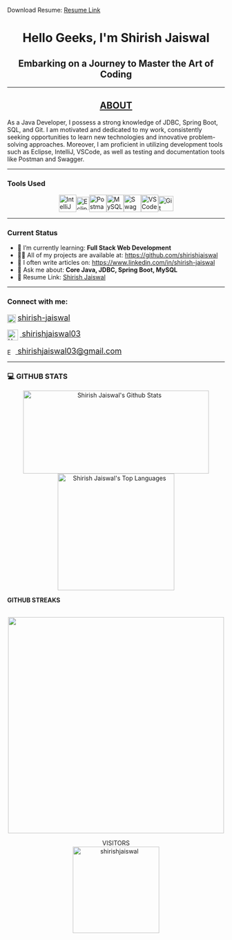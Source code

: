 <!DOCTYPE html>
<html lang="en">
<head>
    <meta charset="UTF-8">
    <meta name="viewport" content="width=device-width, initial-scale=1.0">
</head>
<body>
    <div class="container">
        <p>Download Resume: <a href="https://docs.google.com/document/d/1LwQv0ym_hCIwY8MSynRjsMDv4lLQnGRLSBlcUIts9DQ/edit?usp=sharing" download>Resume Link</a></p>
        <h1 align="center">Hello Geeks, I'm <strong>Shirish Jaiswal</strong></h1>
        <h2 align="center"><b>Embarking on a Journey to Master the Art of Coding</b></h2>
        <hr>
        <h2 align="center"><b><u>ABOUT</u></b></h2>
        <p>As a Java Developer, I possess a strong knowledge of JDBC, Spring Boot, SQL, and Git. I am motivated and dedicated to my work, consistently seeking opportunities to learn new technologies and innovative problem-solving approaches. Moreover, I am proficient in utilizing development tools such as Eclipse, IntelliJ, VSCode, as well as testing and documentation tools like Postman and Swagger.</p>
        <hr>
        <h3><b>Tools Used</b></h3>
        <div style="display: flex; justify-content: center; align-items: center;">
            <img alt="IntelliJ" height="40" src="https://brandslogos.com/wp-content/uploads/images/large/intellij-idea-logo.png"> 
            <img alt="Eclipse" height="30" src="https://www.eclipse.org/org/artwork/images/eclipse_ide_logo.png">
            <img alt="Postman" height="40" src="https://voyager.postman.com/logo/postman-logo-icon-orange.svg">
            <img alt="MySQL" height="40" src="https://www.mysql.com/common/logos/logo-mysql-170x115.png">
            <img alt="Swagger" height="40" src="https://static1.smartbear.co/swagger/media/assets/images/swagger_logo.svg">
            <img alt="VSCode" height="40" src="https://code.visualstudio.com/assets/images/code-stable.png">
            <img alt="Git" height="35" src="https://git-scm.com/images/logo@2x.png">
        </div>
        <hr>
        <h3><strong>Current Status</strong></h3>
        <ul>
            <!-- <li>🔭 I’m currently working on <a href="#">Project name</a></li> -->
            <li>🌱 I’m currently learning: <strong>Full Stack Web Development</strong></li>
            <li>👨‍💻 All of my projects are available at: <a href="https://github.com/shirishjaiswal">https://github.com/shirishjaiswal</a></li>
            <li>📝 I often write articles on: <a href="https://www.linkedin.com/in/shirish-jaiswal">https://www.linkedin.com/in/shirish-jaiswal</a></li>
            <li>💬 Ask me about: <strong>Core Java, JDBC, Spring Boot, MySQL</strong></li>
            <li>📄 Resume Link: <a href="https://docs.google.com/document/d/1LwQv0ym_hCIwY8MSynRjsMDv4lLQnGRLSBlcUIts9DQ/edit?usp=sharing">Shirish Jaiswal</a></li>
        </ul>
        <hr>
        <h3 align="left"><b>Connect with me:</b></h3>
        <p align="left" style="font-weight: normal;">
            <img align="center" src="https://content.linkedin.com/content/dam/me/business/en-us/amp/brand-site/v2/bg/LI-Bug.svg.original.svg" alt="LinkedIn" height="20">
            <a href="https://www.linkedin.com/in/shirish-jaiswal"><span style="font-size: 18px">shirish-jaiswal</span></a>
        </p>
        <p align="left" style="font-weight: normal;">
            <img align="center" src="https://cdn4.iconfinder.com/data/icons/logos-and-brands/512/160_Hackerrank_logo_logos-1024.png" alt="HackarRank" height="25">
            <a href="https://www.hackerrank.com/shirishjaiswal03"><span style="font-size: 18px">&nbsp;shirishjaiswal03</span></a>
        </p>
        <p align="left" style="font-weight: normal;">
            <img align="center" src="https://mailmeteor.com/logos/assets/PNG/Gmail_Logo_256px.png" alt="Email" height="15">
            <a href="mailto:shirishjaiswal03@gmail.com"><span style="font-size: 18px">&nbsp;shirishjaiswal03@gmail.com</span></a>
        </p>
        <hr>
        <h3> 💻 <strong> GITHUB STATS </strong></h3>
        <p align="center">
            <a href="#">
                <img alt="Shirish Jaiswal's Github Stats" src="https://github-readme-stats.vercel.app/api?username=shirishjaiswal&theme=ambient-gradient&show_icons=true" height="192px" width="430px">
            </a>
            <a href="#">
                <img alt="Shirish Jaiswal's Top Languages" src="https://github-readme-stats.vercel.app/api/top-langs?username=shirishjaiswal&show_icons=true&theme=default" width="270px">
            </a>
            <br>
        </p>	
        <summary><b>GITHUB STREAKS</b></summary>
        <br>
        <p align="center">
            <a href="#">
                <img width="500px" src="https://github-readme-streak-stats.herokuapp.com/?user=shirishjaiswal&hide_border=true&theme=ambient-gradient">
            </a>
        </p>
        <p align="center">VISITORS
            <br>
            <img title="title" align="center" alt="shirishjaiswal" width="200" src="https://profile-counter.glitch.me/shirishjaiswal/count.svg">
        </p>
    </div>
</body>
</html>
